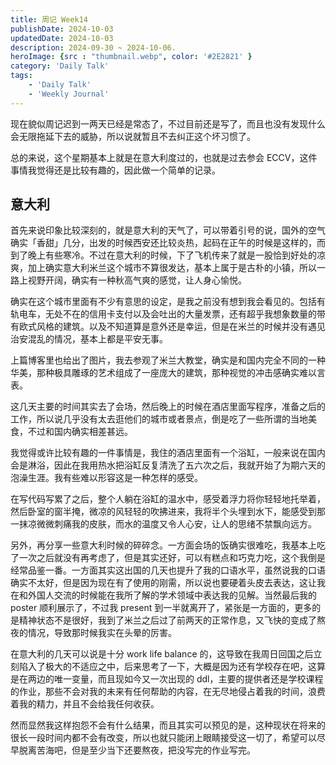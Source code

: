 ```yaml
---
title: 周记 Week14
publishDate: 2024-10-03
updatedDate: 2024-10-03
description: 2024-09-30 ~ 2024-10-06.
heroImage: {src : "thumbnail.webp", color: '#2E2821' }
category: 'Daily Talk'
tags:
    - 'Daily Talk'
    - 'Weekly Journal'
---
```


现在貌似周记迟到一两天已经是常态了，不过目前还是写了，而且也没有发现什么会无限拖延下去的威胁，所以说就暂且不去纠正这个坏习惯了。

总的来说，这个星期基本上就是在意大利度过的，也就是过去参会 ECCV，这件事情我觉得还是比较有趣的，因此做一个简单的记录。

## 意大利

首先来说印象比较深刻的，就是意大利的天气了，可以带着引号的说，国外的空气确实「香甜」几分，出发的时候西安还比较炎热，起码在正午的时候是这样的，而到了晚上有些寒冷。不过在意大利的时候，下了飞机传来了就是一股恰到好处的凉爽，加上确实意大利米兰这个城市不算很发达，基本上属于是古朴的小镇，所以一路上视野开阔，确实有一种秋高气爽的感觉，让人身心愉悦。

确实在这个城市里面有不少有意思的设定，是我之前没有想到我会看见的。包括有轨电车，无处不在的信用卡支付以及会吐出的大量发票，还有超乎我想象数量的带有欧式风格的建筑。以及不知道算是意外还是幸运，但是在米兰的时候并没有遇见治安混乱的情况，基本上都是平安无事。

上篇博客里也给出了图片，我去参观了米兰大教堂，确实是和国内完全不同的一种华美，那种极具雕琢的艺术组成了一座庞大的建筑，那种视觉的冲击感确实难以言表。

这几天主要的时间其实去了会场，然后晚上的时候在酒店里面写程序，准备之后的工作，所以说几乎没有太去逛他们的城市或者景点，倒是吃了一些所谓的当地美食，不过和国内确实相差甚远。

我觉得或许比较有趣的一件事情是，我住的酒店里面有一个浴缸，一般来说在国内会是淋浴，因此在我用热水把浴缸反复清洗了五六次之后，我就开始了为期六天的泡澡生涯。我有些难以形容这是一种怎样的感受。

在写代码写累了之后，整个人躺在浴缸的温水中，感受着浮力将你轻轻地托举着，然后卧室的窗半掩，微凉的风轻轻的吹拂进来，我将半个头埋到水下，能感受到那一抹凉微微刺痛我的皮肤，而水的温度又令人心安，让人的思绪不禁飘向远方。

另外，再分享一些意大利时候的碎碎念。一方面会场的饭确实很难吃，我基本上吃了一次之后就没有再考虑了，但是其实还好，可以有糕点和巧克力吃，这个我倒是经常品鉴一番。一方面其实这出国的几天也提升了我的口语水平，虽然说我的口语确实不太好，但是因为现在有了使用的刚需，所以说也要硬着头皮去表达，这让我在和外国人交流的时候能在我所了解的学术领域中表达我的见解。当然最后我的 poster 顺利展示了，不过我 present 到一半就离开了，紧张是一方面的，更多的是精神状态不是很好，我到了米兰之后过了前两天的正常作息，又飞快的变成了熬夜的情况，导致那时候我实在头晕的厉害。

在意大利的几天可以说是十分 work life balance 的，这导致在我周日回国之后立刻陷入了极大的不适应之中，后来思考了一下，大概是因为还有学校存在吧，这算是在两边的唯一变量，而且现如今又一次出现的 ddl，主要的提供者还是学校课程的作业，那些不会对我的未来有任何帮助的内容，在无尽地侵占着我的时间，浪费着我的精力，并且不会给我任何收获。

然而显然我这样抱怨不会有什么结果，而且其实可以预见的是，这种现状在将来的很长一段时间内都不会有改变，所以也就只能闭上眼睛接受这一切了，希望可以尽早脱离苦海吧，但是至少当下还要熬夜，把没写完的作业写完。